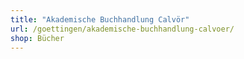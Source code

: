 ```yaml
---
title: "Akademische Buchhandlung Calvör"
url: /goettingen/akademische-buchhandlung-calvoer/
shop: Bücher
---
```

